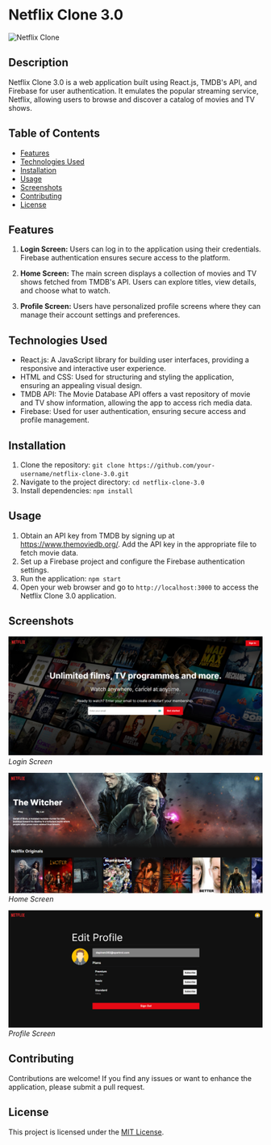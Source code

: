 # Netflix Clone 3.0

![Netflix Clone](./path/to/screenshot.png)

## Description

Netflix Clone 3.0 is a web application built using React.js, TMDB's API, and Firebase for user authentication. It emulates the popular streaming service, Netflix, allowing users to browse and discover a catalog of movies and TV shows.

## Table of Contents

- [Features](#features)
- [Technologies Used](#technologies-used)
- [Installation](#installation)
- [Usage](#usage)
- [Screenshots](#screenshots)
- [Contributing](#contributing)
- [License](#license)

## Features

1. **Login Screen:** Users can log in to the application using their credentials. Firebase authentication ensures secure access to the platform.

2. **Home Screen:** The main screen displays a collection of movies and TV shows fetched from TMDB's API. Users can explore titles, view details, and choose what to watch.

3. **Profile Screen:** Users have personalized profile screens where they can manage their account settings and preferences.

## Technologies Used

- React.js: A JavaScript library for building user interfaces, providing a responsive and interactive user experience.
- HTML and CSS: Used for structuring and styling the application, ensuring an appealing visual design.
- TMDB API: The Movie Database API offers a vast repository of movie and TV show information, allowing the app to access rich media data.
- Firebase: Used for user authentication, ensuring secure access and profile management.

## Installation

1. Clone the repository: `git clone https://github.com/your-username/netflix-clone-3.0.git`
2. Navigate to the project directory: `cd netflix-clone-3.0`
3. Install dependencies: `npm install`

## Usage

1. Obtain an API key from TMDB by signing up at https://www.themoviedb.org/. Add the API key in the appropriate file to fetch movie data.
2. Set up a Firebase project and configure the Firebase authentication settings.
3. Run the application: `npm start`
4. Open your web browser and go to `http://localhost:3000` to access the Netflix Clone 3.0 application.

## Screenshots

![Login Screen](./public/assets/login.png)
_Login Screen_

![Home Screen](./public/assets/home.png)
_Home Screen_

![Profile Screen](./public/assets/profile.png)
_Profile Screen_

## Contributing

Contributions are welcome! If you find any issues or want to enhance the application, please submit a pull request.

## License

This project is licensed under the [MIT License](./LICENSE).
